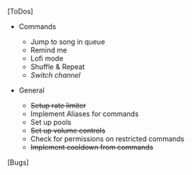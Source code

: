 [ToDos]
  - Commands
    * Jump to song in queue
    * Remind me
    * Lofi mode
    * Shuffle & Repeat
    * *Switch channel*

  - General
    * ~~Setup rate limiter~~
    * Implement Aliases for commands
    * Set up pools
    * ~~Set up volume controls~~
    * Check for permissions on restricted commands
    * ~~Implement cooldown from commands~~

[Bugs]